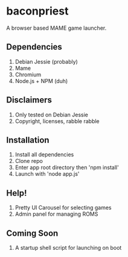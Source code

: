 # baconpriest
A browser based MAME game launcher.

## Dependencies
1. Debian Jessie (probably)
2. Mame
3. Chromium
4. Node.js + NPM (duh)

## Disclaimers
1. Only tested on Debian Jessie
2. Copyright, licenses, rabble rabble

## Installation
1. Install all dependencies
2. Clone repo
3. Enter app root directory then 'npm install'
4. Launch with 'node app.js'

## Help!
1. Pretty UI Carousel for selecting games
2. Admin panel for managing ROMS

## Coming Soon 
1. A startup shell script for launching on boot


